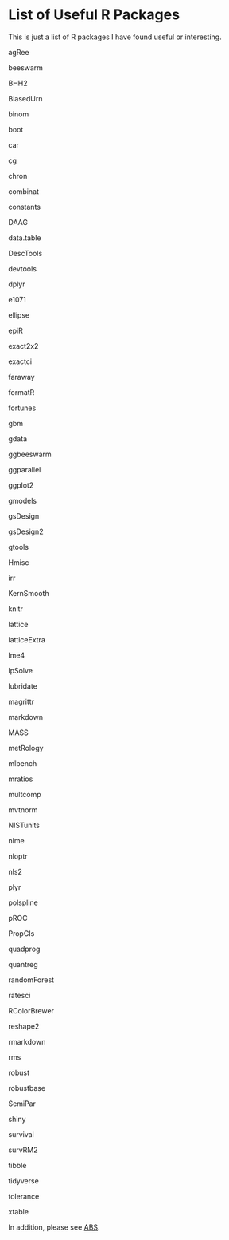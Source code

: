 List of Useful R Packages
====================================

This is just a list of R packages I have found useful or interesting.

agRee

beeswarm

BHH2

BiasedUrn

binom

boot

car

cg

chron

combinat

constants

DAAG

data.table

DescTools

devtools

dplyr

e1071

ellipse

epiR

exact2x2

exactci

faraway

formatR

fortunes

gbm

gdata

ggbeeswarm

ggparallel

ggplot2

gmodels

gsDesign

gsDesign2

gtools

Hmisc

irr

KernSmooth

knitr

lattice

latticeExtra

lme4

lpSolve

lubridate

magrittr

markdown

MASS

metRology

mlbench

mratios

multcomp

mvtnorm

NISTunits

nlme

nloptr

nls2

plyr

polspline

pROC

PropCIs

quadprog

quantreg

randomForest

ratesci

RColorBrewer

reshape2

rmarkdown

rms

robust

robustbase

SemiPar

shiny

survival

survRM2

tibble

tidyverse

tolerance

xtable

In addition, please see [ABS](https://abs-dev.github.io/).



